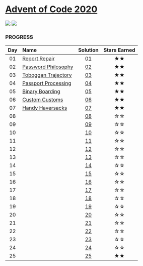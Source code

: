 # [Advent of Code 2020](https://adventofcode.com/2020)

![](https://img.shields.io/badge/day%20-7-blue)
![](https://img.shields.io/badge/stars%20⭐-14-yellow)

### PROGRESS

| Day | Name                                                       | Solution | Stars Earned |
|:---:|:-----------------------------------------------------------|:--------:|:------------:|
| 01  | [Report Repair](https://adventofcode.com/2020/day/1)       | [01](01) |      ★★      |
| 02  | [Password Philosophy](https://adventofcode.com/2020/day/2) | [02](02) |      ★★      |
| 03  | [Toboggan Trajectory](https://adventofcode.com/2020/day/3) | [03](03) |      ★★      |
| 04  | [Passport Processing](https://adventofcode.com/2020/day/4) | [04](04) |      ★★      |
| 05  | [Binary Boarding](https://adventofcode.com/2020/day/5)     | [05](05) |      ★★      |
| 06  | [Custom Customs](https://adventofcode.com/2020/day/6)      | [06](06) |      ★★      |
| 07  | [Handy Haversacks](https://adventofcode.com/2020/day/7)    | [07](07) |      ★★      |
| 08  |                                                            | [08](08) |      ☆☆      |
| 09  |                                                            | [09](09) |      ☆☆      |
| 10  |                                                            | [10](10) |      ☆☆      |
| 11  |                                                            | [11](11) |      ☆☆      |
| 12  |                                                            | [12](12) |      ☆☆      |
| 13  |                                                            | [13](13) |      ☆☆      |
| 14  |                                                            | [14](14) |      ☆☆      |
| 15  |                                                            | [15](15) |      ☆☆      |
| 16  |                                                            | [16](16) |      ☆☆      |
| 17  |                                                            | [17](17) |      ☆☆      |
| 18  |                                                            | [18](18) |      ☆☆      |
| 19  |                                                            | [19](19) |      ☆☆      |
| 20  |                                                            | [20](20) |      ☆☆      |
| 21  |                                                            | [21](21) |      ☆☆      |
| 22  |                                                            | [22](22) |      ☆☆      |
| 23  |                                                            | [23](23) |      ☆☆      |
| 24  |                                                            | [24](24) |      ☆☆      |
| 25  |                                                            | [25](25) |      ★★      |
>>>>>>>
